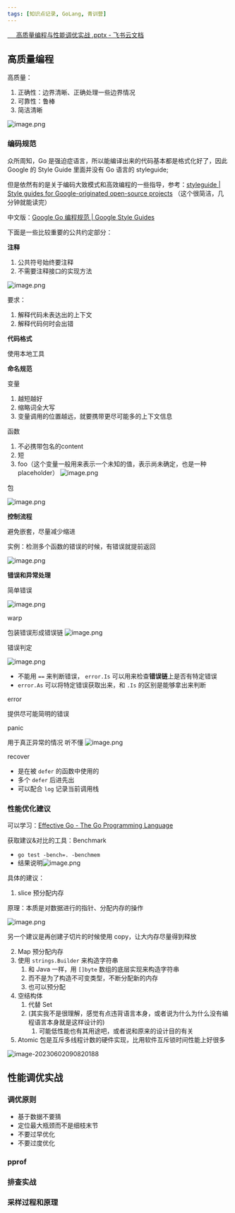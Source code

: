```yaml
---
tags: [知识点记录, GoLang, 青训营]
---
```


[‍‌⁤⁢⁡⁤ ⁣⁡⁣⁡ ‍‍‌ ⁡⁤ ‌⁣‬ ‍⁡‬‌⁢‍ ‍⁡ ⁢‬高质量编程与性能调优实战 .pptx - 飞书云文档](https://bytedance.feishu.cn/file/boxcn7AkvSWnRkHEttsuYHqW24g)

## 高质量编程

高质量：
1. 正确性：边界清晰、正确处理一些边界情况
2. 可靠性：鲁棒
3. 简洁清晰

![image.png](https://p6-juejin.byteimg.com/tos-cn-i-k3u1fbpfcp/22c31bd8515842a8902a26bf315c9834~tplv-k3u1fbpfcp-watermark.image?)

### 编码规范

众所周知，Go 是强迫症语言，所以能编译出来的代码基本都是格式化好了，因此 Google 的 Style Guide 里面并没有 Go 语言的 styleguide;

但是依然有的是关于编码大致模式和高效编程的一些指导，参考：[styleguide | Style guides for Google-originated open-source projects](https://google.github.io/styleguide/go/guide.html) （这个很简洁，几分钟就能读完）

中文版：[Google Go 编程规范 | Google Style Guides](https://gocn.github.io/styleguide/)



下面是一些比较重要的公共约定部分：

**注释**

1. 公共符号始终要注释
2. 不需要注释接口的实现方法


![image.png](https://p1-juejin.byteimg.com/tos-cn-i-k3u1fbpfcp/482f2519855343ba85f909f24031c260~tplv-k3u1fbpfcp-watermark.image?)

要求：
1. 解释代码未表达出的上下文
2. 解释代码何时会出错


**代码格式**

使用本地工具



**命名规范**

变量
1. 越短越好
2. 缩略词全大写
3. 变量调用的位置越远，就要携带更尽可能多的上下文信息

函数
1. 不必携带包名的content
2. 短
3. foo（这个变量一般用来表示一个未知的值，表示尚未确定，也是一种 placeholder） ![image.png](https://p6-juejin.byteimg.com/tos-cn-i-k3u1fbpfcp/dc1fb482216b44c9a04dd02881ae0e17~tplv-k3u1fbpfcp-watermark.image?)

包

![image.png](https://p3-juejin.byteimg.com/tos-cn-i-k3u1fbpfcp/95d0e5aa2ef844f382f9ab057ebd95c1~tplv-k3u1fbpfcp-watermark.image?)



**控制流程**

避免嵌套，尽量减少缩进

实例：检测多个函数的错误的时候，有错误就提前返回


![image.png](https://p6-juejin.byteimg.com/tos-cn-i-k3u1fbpfcp/468ee21d655e444bb6185541537919f9~tplv-k3u1fbpfcp-watermark.image?)

**错误和异常处理**

简单错误

![image.png](https://p9-juejin.byteimg.com/tos-cn-i-k3u1fbpfcp/fb15cb13166043ec95fa11f5db8d12aa~tplv-k3u1fbpfcp-watermark.image?)




warp

包装错误形成错误链
![image.png](https://p3-juejin.byteimg.com/tos-cn-i-k3u1fbpfcp/140d720b4ada406e92d7bf9246ac4630~tplv-k3u1fbpfcp-watermark.image?)



错误判定



![image.png](https://p6-juejin.byteimg.com/tos-cn-i-k3u1fbpfcp/4b3b54bb0c0d43be8e6f9bfb02242d1d~tplv-k3u1fbpfcp-watermark.image?)

- 不能用 `==` 来判断错误， `error.Is` 可以用来检查**错误链**上是否有特定错误
- `error.As` 可以将特定错误获取出来，和 `.Is` 的区别是能够拿出来判断


error

提供尽可能简明的错误

panic

用于真正异常的情况
听不懂
![image.png](https://p6-juejin.byteimg.com/tos-cn-i-k3u1fbpfcp/844f8d1ff14c445aa3c65a094f506fdd~tplv-k3u1fbpfcp-watermark.image?)

recover

- 是在被 `defer` 的函数中使用的
- 多个 `defer` 后进先出
- 可以配合 `log` 记录当前调用栈





### 性能优化建议

可以学习：[Effective Go - The Go Programming Language](https://go.dev/doc/effective_go)



获取建议&对比的工具：Benchmark

- `go test -bench=. -benchmem`
- 结果说明![image.png](https://p6-juejin.byteimg.com/tos-cn-i-k3u1fbpfcp/69f973cc10a8480c902957cb205b969d~tplv-k3u1fbpfcp-watermark.image?)



具体的建议：

1. slice 预分配内存

原理：本质是对数据进行的指针、分配内存的操作

![image.png](https://p6-juejin.byteimg.com/tos-cn-i-k3u1fbpfcp/463e2a3eb31e49f39d6b278255c3190c~tplv-k3u1fbpfcp-watermark.image?)

另一个建议是再创建子切片的时候使用 copy，让大内存尽量得到释放

2. Map 预分配内存
3. 使用 `strings.Builder` 来构造字符串
   1. 和 Java 一样，用 `[]byte` 数组的底层实现来构造字符串
   2. 而不是为了构造不可变类型，不断分配新的内存
   3. 也可以预分配
4. 空结构体
   1. 代替 Set
   2. (其实我不是很理解，感觉有点违背语言本身，或者说为什么为什么没有编程语言本身就是这样设计的)
      1. 可能低性能也有其用途吧，或者说和原来的设计目的有关
5. Atomic 包是互斥多线程计数的硬件实现，比用软件互斥锁时间性能上好很多

![image-20230602090820188](https://s2.loli.net/2023/06/02/zdTg5Pvanys7qDG.png)



## 性能调优实战



### 调优原则

- 基于数据不要猜
- 定位最大瓶颈而不是细枝末节
- 不要过早优化
- 不要过度优化



### pprof





### 排查实战



### 采样过程和原理





